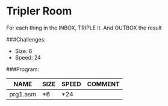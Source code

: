 # Tripler Room

For each thing in the INBOX, TRIPLE it. And OUTBOX the result

###Challenges:
- Size:  6
- Speed: 24

###Program:

|NAME|SIZE|SPEED|COMMENT|
| --- | --- | --- | --- |
|prg1.asm| *6|*24|


